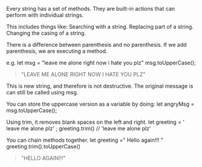 Every string has a set of methods. They are built-in actions that can perform with individual strings. 

This includes things like:
Searching with a string.
Replacing part of a string.
Changing the casing of a string. 

There is a difference between parenthesis and no parenthesis. If we add parenthesis, we are executing a method. 

e.g. 
let msg = "leave me alone right now i hate you plz"
msg.toUpperCase();
>"LEAVE ME ALONE RIGHT NOW I HATE YOU PLZ"

This is new string, and therefore is not destructive. The original message is can still be called using msg. 

You can store the uppercase version as a variable by doing:
let angryMsg = msg.toUpperCase();


Using trim, it removes blank spaces on the left and right. 
let greeting = ' leave me alone plz' ;
greeting.trim() // 'leave me alone plz'


You can chain methods together. 
let greeting =" Hello again!!!        "
greeting.trim().toUpperCase()
>"HELLO AGAIN!!!"

